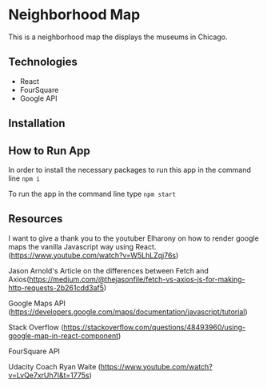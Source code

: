
# Neighborhood Map

This is a neighborhood map the displays the museums in Chicago.

## Technologies 

- React
- FourSquare
- Google API

## Installation



## How to Run App

In order to install the necessary packages to run
this app in the command line `npm i`

To run the app in the command line type `npm start`


## Resources

I want to give a thank you to the youtuber Elharony
on how to render google maps the vanilla Javascript way using React.
(https://www.youtube.com/watch?v=W5LhLZqj76s)

Jason Arnold's Article on the differences between Fetch and Axios(https://medium.com/@thejasonfile/fetch-vs-axios-js-for-making-http-requests-2b261cdd3af5)

Google Maps API
(https://developers.google.com/maps/documentation/javascript/tutorial)

Stack Overflow
(https://stackoverflow.com/questions/48493960/using-google-map-in-react-component)

FourSquare API

Udacity Coach Ryan Waite
(https://www.youtube.com/watch?v=LvQe7xrUh7I&t=1775s)


